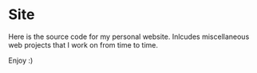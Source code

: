 # Site

Here is the source code for my personal website. Inlcudes miscellaneous web projects that I work on from time to time.

Enjoy :)



